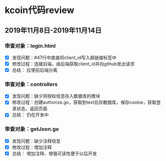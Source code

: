 # kcoin代码review

## 2019年11月8日-2019年11月14日

### 审查对象：login.html
- [x] 发现问题：#47行中直接将client_id写入超链接标签中
- [x] 修改过程：连接后端，由后端获取client_id并向github发出请求
- [x] 总结： 应使前后端分离

### 审查对象：controllers
- [x] 发现问题：缺少将授权信息存入数据库的模块
- [x] 修改过程：创建authorize.go，获取到text后存数据库，保存cookie，获取登录状态，返回页面
- [x] 总结： 仍在开发中

### 审查对象：getJson.go

- [x] 发现问题：缺少注释信息
- [x] 修改过程：增加注释
- [x] 总结： 增加注释，增强可读性便于以后开发